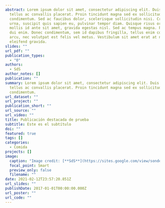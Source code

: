 ```yaml
---
abstract: Lorem ipsum dolor sit amet, consectetur adipiscing elit. Duis posuere
  tellus ac convallis placerat. Proin tincidunt magna sed ex sollicitudin
  condimentum. Sed ac faucibus dolor, scelerisque sollicitudin nisi. Cras purus
  urna, suscipit quis sapien eu, pulvinar tempor diam. Quisque risus orci,
  mollis id ante sit amet, gravida egestas nisl. Sed ac tempus magna. Proin in
  dui enim. Donec condimentum, sem id dapibus fringilla, tellus enim condimentum
  arcu, nec volutpat est felis vel metus. Vestibulum sit amet erat at nulla
  eleifend gravida.
slides: ""
url_pdf: ""
publication_types:
  - "0"
authors:
  - SdS
author_notes: []
publication: ""
summary: Lorem ipsum dolor sit amet, consectetur adipiscing elit. Duis posuere
  tellus ac convallis placerat. Proin tincidunt magna sed ex sollicitudin
  condimentum.
url_dataset: ""
url_project: ""
publication_short: ""
url_source: ""
url_video: ""
title: Publicación destacada de prueba
subtitle: Este es el subtítulo
doi: ""
featured: true
tags: []
categories:
  - Comida
projects: []
image:
  caption: "Image credit: [**SdS**](https://sites.google.com/view/sondesabores/inicio)"
  focal_point: Smart
  preview_only: false
  filename: ""
date: 2021-02-12T23:57:20.851Z
url_slides: ""
publishDate: 2017-01-01T00:00:00.000Z
url_poster: ""
url_code: ""
---
```


